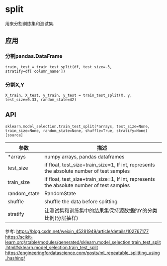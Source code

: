 # split

用来分割训练集和测试集.

## 应用

### 分割pandas.DataFrame
`train, test = train_test_split(df, test_size=.3, stratify=df['column_name'])`


### 分割X,Y
`X_train, X_test, y_train, y_test = train_test_split(X, y, test_size=0.33, random_state=42)`


## API

`sklearn.model_selection.train_test_split(*arrays, test_size=None, train_size=None, random_state=None, shuffle=True, stratify=None)[source]`

参数|描述
--|--
*arrays| numpy arrays, pandas dataframes
test_size| if float, test_size+train_size=1, If int, represents the absolute number of test samples 
train_size| if float, test_size+train_size=1, If int, represents the absolute number of test samples
random_state|RandomState
shuffle|shuffle the data before splitting
stratify|让测试集和训练集中的结果集保持源数据的Y的分类比例(分层抽样)



参考:
https://blog.csdn.net/weixin_45281949/article/details/102767177
https://scikit-learn.org/stable/modules/generated/sklearn.model_selection.train_test_split.html#sklearn.model_selection.train_test_split
https://engineeringfordatascience.com/posts/ml_repeatable_splitting_using_hashing/